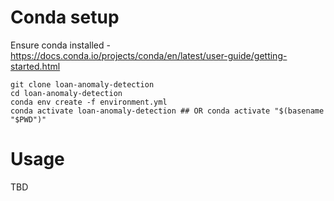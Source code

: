 
# Conda setup
Ensure conda installed - https://docs.conda.io/projects/conda/en/latest/user-guide/getting-started.html

```
git clone loan-anomaly-detection
cd loan-anomaly-detection
conda env create -f environment.yml
conda activate loan-anomaly-detection ## OR conda activate "$(basename "$PWD")"
```

# Usage

TBD
